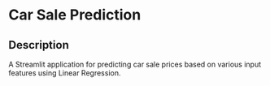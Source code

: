 # Car Sale Prediction

## Description
A Streamlit application for predicting car sale prices based on various input features using Linear Regression.
